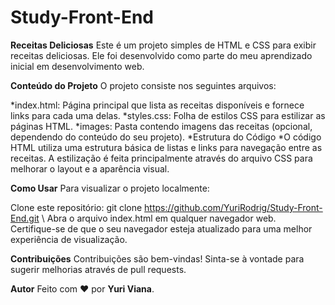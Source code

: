 # Study-Front-End
**Receitas Deliciosas**
Este é um projeto simples de HTML e CSS para exibir receitas deliciosas. Ele foi desenvolvido como parte do meu aprendizado inicial em desenvolvimento web.

**Conteúdo do Projeto**
O projeto consiste nos seguintes arquivos:

*index.html: Página principal que lista as receitas disponíveis e fornece links para cada uma delas.
*styles.css: Folha de estilos CSS para estilizar as páginas HTML.
*images: Pasta contendo imagens das receitas (opcional, dependendo do conteúdo do seu projeto).
*Estrutura do Código
*O código HTML utiliza uma estrutura básica de listas e links para navegação entre as receitas. A estilização é feita principalmente através do arquivo CSS para melhorar o layout e a aparência visual.

**Como Usar**
Para visualizar o projeto localmente:

Clone este repositório: git clone https://github.com/YuriRodrig/Study-Front-End.git \ 
Abra o arquivo index.html em qualquer navegador web. \
Certifique-se de que o seu navegador esteja atualizado para uma melhor experiência de visualização.

**Contribuições**
Contribuições são bem-vindas! Sinta-se à vontade para sugerir melhorias através de pull requests.

**Autor**
Feito com ❤️ por **Yuri Viana**.


